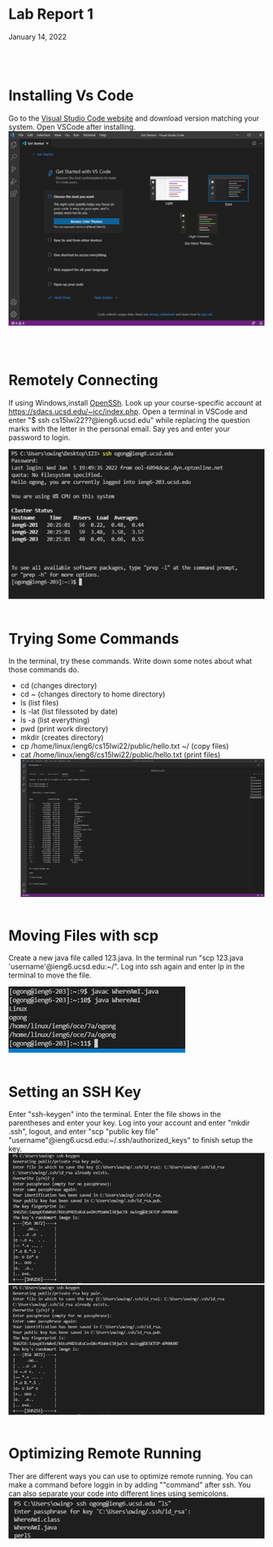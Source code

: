 # **Lab Report 1**
January 14, 2022
<br/><br/>
<br/><br/>
# Installing Vs Code
Go to the [Visual Studio Code website](https://code.visualstudio.com/) and download version matching your system. Open VSCode after installing.
![Image](image15.png)

<br/><br/>
# Remotely Connecting
If using Windows,install [OpenSSh](https://docs.microsoft.com/en-us/windows-server/administration/openssh/openssh_install_firstuse). Look up your course-specific account at https://sdacs.ucsd.edu/~icc/index.php. Open a terminal in VSCode and enter "$ ssh cs15lwi22??@ieng6.ucsd.edu" while replacing the question marks with the letter in the personal email. Say yes and enter your password to login.

![Image](e76f545e57aaf6c80a7a066672da5f27.png)
<br/><br/>
# Trying Some Commands
In the terminal, try these commands. Write down some notes about what those commands do.
* cd (changes directory)
* cd ~ (changes directory to home directory)
* ls (list files)
* ls -lat (list filessoted by date)
* ls -a (list everything)
* pwd (print work directory)
* mkdir (creates directory)
* cp /home/linux/ieng6/cs15lwi22/public/hello.txt ~/ (copy files)
* cat /home/linux/ieng6/cs15lwi22/public/hello.txt (print files)
![Image](b5f852346db2b953ebfb59402d975e20.png)
<br/><br/>
# Moving Files with scp
Create a new java file called 123.java. In the terminal run "scp 123.java 'username'@ieng6.ucsd.edu:~/". Log into ssh again and enter lp in the terminal to move the file.

![Image](image12.png)
<br/><br/>
# Setting an SSH Key
Enter "ssh-keygen" into the terminal. Enter the file shows in the parentheses and enter your key. Log into your account and enter "mkdir .ssh", logout, and enter "scp "public key file" "username"@ieng6.ucsd.edu:~/.ssh/authorized_keys" to finish setup the key.
![Image](ba45e9706ac8adddf882e97827814e46.png)
![Image](ba45e9706ac8adddf882e97827814e46.png)
<br/><br/>
# Optimizing Remote Running
Ther are different ways you can use to optimize remote running. You can make a command before loggin in by adding ""command" after ssh. You can also separate your code into different lines using semicolons. 
![Image](9ac848ab6a13a434f3cb8492d682274b.png)